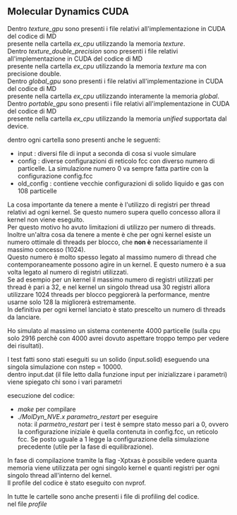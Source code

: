 ## Molecular Dynamics CUDA
  
Dentro *texture_gpu* sono presenti i file relativi all'implementazione in CUDA del codice di MD  
presente nella cartella *ex_cpu* utilizzando la memoria *texture*.    
Dentro *texture_double_precision* sono presenti i file relativi all'implementazione in CUDA del codice di MD  
presente nella cartella *ex_cpu* utilizzando la memoria *texture* ma con precisione double.    
Dentro *global_gpu* sono presenti i file relativi all'implementazione in CUDA del codice di MD  
presente nella cartella *ex_cpu* utilizzando interamente la memoria *global*.    
Dentro *portable_gpu* sono presenti i file relativi all'implementazione in CUDA del codice di MD  
presente nella cartella *ex_cpu* utilizzando la memoria *unified* supportata dal device.      

dentro ogni cartella sono presenti anche le seguenti:  
- input : diversi file di input a seconda di cosa si vuole simulare  
- config : diverse configurazioni di reticolo fcc con diverso numero di particelle. La simulazione numero 0 va sempre fatta partire con la configurazione config.fcc  
- old\_config : contiene vecchie configurazioni di solido liquido e gas con 108 particelle  
  
La cosa importante da tenere a mente è l'utilizzo di registri per thread relativi ad ogni kernel. Se questo numero supera quello concesso allora il kernel non viene eseguito.  
Per questo motivo ho avuto limitazioni di utilizzo per numero di threads.  
Inoltre un'altra cosa da tenere a mente è che per ogni kernel esiste un numero ottimale di threads per blocco, che **non è** necessariamente il massimo concesso (1024).  
Questo numero è molto spesso legato al massimo numero di thread che contemporaneamente possono agire in un kernel. E questo numero è a sua volta legato al numero di registri utilizzati.  
Se ad esempio per un kernel il massimo numero di registri utilizzati per thread è pari a 32, e nel kernel un singolo thread usa 30 registri allora utilizzare 1024 threads per blocco peggiorerà la performance, mentre usarne solo 128 la migliorerà estremamente.   
In definitiva per ogni kernel lanciato è stato prescelto un numero di threads da lanciare.   
 
Ho simulato al massimo un sistema contenente 4000 particelle (sulla cpu solo 2916 perchè con 4000 avrei dovuto aspettare troppo tempo per vedere dei risultati).  

I test fatti sono stati eseguiti su un solido (input.solid) eseguendo una singola simulazione con nstep = 10000.  
dentro input.dat (il file letto dalla funzione input per inizializzare i parametri) viene spiegato chi sono i vari parametri   
  
esecuzione del codice:   
- *make* per compilare  
- *./MolDyn\_NVE.x parametro\_restart* per eseguire  
nota: il *parmetro\_restart* per i test è sempre stato messo pari a 0, ovvero la configurazione iniziale è quella contenuta in config.fcc, un reticolo fcc. Se posto uguale a 1 legge la configurazione della simulazione precedente (utile per la fase di equilibrazione).  
  
In fase di compilazione tramite la flag -Xptxas è possibile vedere quanta memoria viene utilizzata per ogni singolo kernel e quanti registri per ogni singolo thread all'interno del kernel.  
Il profile del codice è stato eseguito con nvprof.  
 
In tutte le cartelle sono anche presenti i file di profiling del codice.  
nel file *profile*
